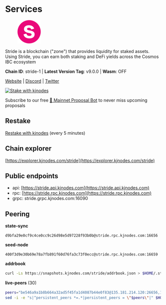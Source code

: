 # Services

<figure><img src="https://raw.githubusercontent.com/kj89/cosmos-images/main/logos/stride.png" alt=""><figcaption></figcaption></figure>

Stride is a blockchain ("zone") that provides liquidity for staked assets.  Using Stride, you can earn both staking and DeFi yields across the Cosmos IBC ecosystem

**Chain ID**: stride-1 | **Latest Version Tag**: v9.0.0 | **Wasm**: OFF

[Website](https://stride.zone) | [Discord](https://discord.gg/mzQZ8dAE7u) | [Twitter](https://twitter.com/stride_zone)

[![Stake with kjnodes](https://i.ibb.co/cr44Q8j/button-stake-with-kjnodes.png)](https://restake.app/stride/stridevaloper1j8gkhtllnp252l6g6zwzea30e7pvzqttr9768n)

Subscribe to our free [🤖 Mainnet Proposal Bot](https://t.me/kjnodes_proposal_bot) to never miss upcoming proposals

## Restake

[Restake with kjnodes](https://restake.app/stride/stridevaloper1j8gkhtllnp252l6g6zwzea30e7pvzqttr9768n) (every 5 minutes)
## Chain explorer
[https://explorer.kjnodes.com/stride](https://explorer.kjnodes.com/stride)

## Public endpoints

* api: [https://stride.api.kjnodes.com](https://stride.api.kjnodes.com)
* rpc: [https://stride.rpc.kjnodes.com](https://stride.rpc.kjnodes.com)
* grpc: stride.grpc.kjnodes.com:16090

## Peering

**state-sync**

```text
d9bfa29e0cf9c4ce0cc9c26d98e5d97228f93b0b@stride.rpc.kjnodes.com:16656
```

**seed-node**

```text
400f3d9e30b69e78a7fb891f60d76fa3c73f0ecc@stride.rpc.kjnodes.com:16659
```

**addrbook**
```bash
curl -Ls https://snapshots.kjnodes.com/stride/addrbook.json > $HOME/.stride/config/addrbook.json
```

**live-peers** (30)
```bash
peers="be546a9a1b8b664a32ad5f45fa1d4087b44e0f83@135.181.214.120:26656,1483ddbd1ba369c01d5496877314ed1b09bd9cc3@65.21.189.221:12256,1e0e88fac793f68822d3ea8e952f2dc0f4c1ca57@142.132.135.125:20656,9ed4a1c80960ae933551283eb8aef52468f6cfc7@65.109.106.169:26656,54672e848a31d2e7aeda35b8f2c320ad508c5550@128.199.141.132:26656,3fef899adcdeded56f6c69fe55c5da1624303367@163.172.101.208:4656,6831d67983cf5ebcb44da01737ccd6ccbd15c08e@193.70.47.90:12256,a3f95b0b15c31a68a7535f6068c4e14b95e90dcf@65.109.92.240:21016,2254e6968e5c7ebc98ef5b79b388502fa44e10e1@5.161.134.44:26656,e9ad059b88d593682307587b5c04a16a43893c5e@65.21.205.225:4656,87a7a8cc67967d0ede5d68a1477c44a40a8705f7@108.165.178.242:26653,c948379b649bc6609557dd74f5a4e70716f100ea@51.210.240.201:10456,8fff37214fb0ef622f1c09dccb22d6321e004c3e@109.123.242.163:50056,1ec2a654e00e22279ee50f13f074f2bce7218681@15.235.114.194:10156,9ee75491e354965d8bfd8434aa093f8613bc1dce@65.108.238.103:12256,44e797771bff124693e63a8ec331d42873cf2ae2@95.217.202.49:35656,3023b940ec9a39661c95877cec99e17416dc2a17@51.89.6.150:21656,463b1dc6903455575079572fb23407be586f2a4b@185.16.39.37:26656,3505b1ece40f94cab8f80cfe31f5106c028ccd05@185.193.17.40:12256,04b797b5a56fb939a97a3c7d9c3230d09b85e8d7@93.189.30.118:26656,186cc57831ec3f1b44066bcf485a9f1f0796479a@77.37.176.99:26656,ebc272824924ea1a27ea3183dd0b9ba713494f83@185.16.39.158:26886,df43d9a9490495aa528431077b526eabeec46b52@95.217.197.100:26653,20f56a68a04eedc764b7e1b87b7032a50b9d4fe9@51.81.155.97:10456,ea6a7b2f366bc343f0670f1673fd86001dd08eb0@65.108.122.246:26636,befab97d41e02ea4e759eda3de9e30e77b95b55b@35.193.66.50:26656,d2247f7b919f0781c90ee61958d7044665a22d38@169.155.44.213:26656,a7d96dc929824613315dcc1c90fee119f28cc51f@164.152.160.155:26656,d9bfa29e0cf9c4ce0cc9c26d98e5d97228f93b0b@65.109.88.38:16656,59e886de6617994e8041124fecde40ab2ebae9e6@45.132.244.233:26656"
sed -i -e "s|^persistent_peers *=.*|persistent_peers = \"$peers\"|" $HOME/.stride/config/config.toml
```
